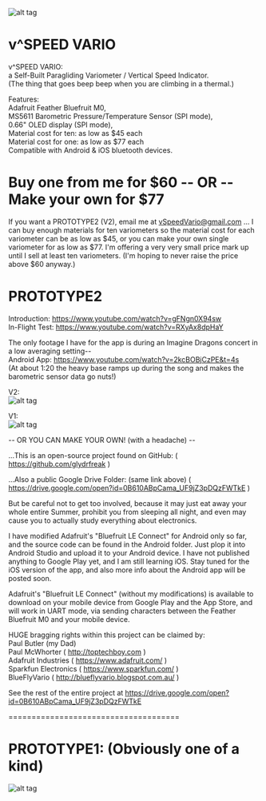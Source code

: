 ![alt tag](https://github.com/glydrfreak/vSpeedVario/blob/master/logo.jpg)

# v^SPEED VARIO

v^SPEED VARIO: <br />
a Self-Built Paragliding Variometer / Vertical Speed Indicator. <br />
(The thing that goes beep beep when you are climbing in a thermal.) <br /> 

Features:<br />
Adafruit Feather Bluefruit M0,<br />
MS5611 Barometric Pressure/Temperature Sensor (SPI mode),<br />
0.66" OLED display (SPI mode),<br />
Material cost for ten: as low as $45 each <br />
Material cost for one: as low as $77 each <br />
Compatible with Android & iOS bluetooth devices. <br />

# Buy one from me for $60 -- OR -- Make your own for $77
If you want a PROTOTYPE2 (V2), email me at vSpeedVario@gmail.com ... I can buy enough materials for ten variometers so the material cost for each variometer can be as low as $45, or you can make your own single variometer for as low as $77. I'm offering a very very small price mark up until I sell at least ten variometers. (I'm hoping to never raise the price above $60 anyway.)

# PROTOTYPE2 <br />
Introduction: https://www.youtube.com/watch?v=gFNgn0X94sw <br />
In-Flight Test: https://www.youtube.com/watch?v=RXyAx8dpHaY <br />

The only footage I have for the app is during an Imagine Dragons concert in a low averaging setting--  <br />
Android App: https://www.youtube.com/watch?v=2kcBOBjCzPE&t=4s <br />
(At about 1:20 the heavy base ramps up during the song and makes the barometric sensor data go nuts!) <br />

V2: <br />
![alt tag](https://github.com/glydrfreak/vSpeedVario/blob/master/SolidWorks/PROTOTYPE2/V2/P2_preview.JPG)

V1: <br />
![alt tag](https://github.com/glydrfreak/vSpeedVario/blob/master/PROTOTYPE2.jpg)


-- OR YOU CAN MAKE YOUR OWN! (with a headache) --

...This is an open-source project found on GitHub:
( https://github.com/glydrfreak )

...Also a public Google Drive Folder: (same link above)
( https://drive.google.com/open?id=0B610ABpCama_UF9jZ3pDQzFWTkE )

But be careful not to get too involved, because it may just eat away your whole entire Summer, prohibit you from sleeping all night, and even may cause you to actually study everything about electronics.

I have modified Adafruit's "Bluefruit LE Connect" for Android only so far, and the source code can be found in the Android folder. Just plop it into Android Studio and upload it to your Android device. I have not published anything to Google Play yet, and I am still learning iOS. Stay tuned for the iOS version of the app, and also more info about the Android app will be posted soon.

Adafruit's "Bluefruit LE Connect" (without my modifications) is available to download on your mobile device from Google Play and the App Store, and will work in UART mode, via sending characters between the Feather Bluefruit M0 and your mobile device.

HUGE bragging rights within this project can be claimed by:<br />
Paul Butler (my Dad)<br />
Paul McWhorter ( http://toptechboy.com )<br />
Adafruit Industries ( https://www.adafruit.com/ )<br />
Sparkfun Electronics ( https://www.sparkfun.com/ )<br />
BlueFlyVario ( http://blueflyvario.blogspot.com.au/ )<br />

See the rest of the entire project at https://drive.google.com/open?id=0B610ABpCama_UF9jZ3pDQzFWTkE

=====================================

# PROTOTYPE1: (Obviously one of a kind)
![alt tag](https://github.com/glydrfreak/vSpeedVario/blob/master/PROTOTYPE1.jpg)

